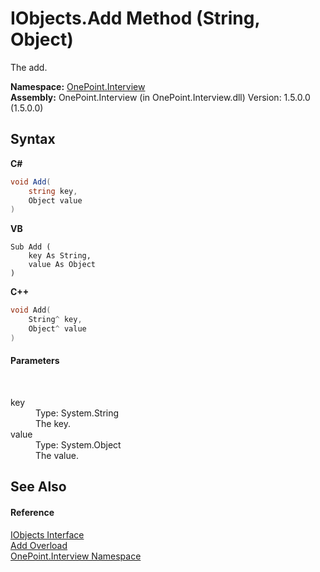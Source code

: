 # IObjects.Add Method (String, Object)
 

The add.

**Namespace:**&nbsp;<a href="N_OnePoint_Interview">OnePoint.Interview</a><br />**Assembly:**&nbsp;OnePoint.Interview (in OnePoint.Interview.dll) Version: 1.5.0.0 (1.5.0.0)

## Syntax

**C#**<br />
``` C#
void Add(
	string key,
	Object value
)
```

**VB**<br />
``` VB
Sub Add ( 
	key As String,
	value As Object
)
```

**C++**<br />
``` C++
void Add(
	String^ key, 
	Object^ value
)
```


#### Parameters
&nbsp;<dl><dt>key</dt><dd>Type: System.String<br />The key.</dd><dt>value</dt><dd>Type: System.Object<br />The value.</dd></dl>

## See Also


#### Reference
<a href="T_OnePoint_Interview_IObjects">IObjects Interface</a><br /><a href="Overload_OnePoint_Interview_IObjects_Add">Add Overload</a><br /><a href="N_OnePoint_Interview">OnePoint.Interview Namespace</a><br />